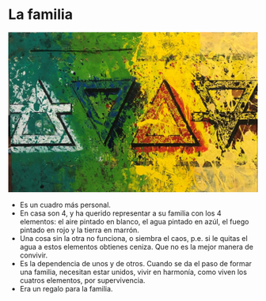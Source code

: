 # La familia

![](./img/02/Family.jpg)

- Es un cuadro más personal.
- En casa son 4, y ha querido representar a su familia con los 4 elementos: el aire pintado en blanco, el agua pintado en azúl, el fuego pintado en rojo y la tierra en marrón.
- Una cosa sin la otra no funciona, o siembra el caos, p.e. si le quitas el agua a estos elementos obtienes ceniza. Que no es la mejor manera de convivir.
- Es la dependencia de unos y de otros. Cuando se da el paso de formar una familia, necesitan estar unidos, vivir en harmonía, como viven los cuatros elementos, por supervivencia.
- Era un regalo para la familia.
